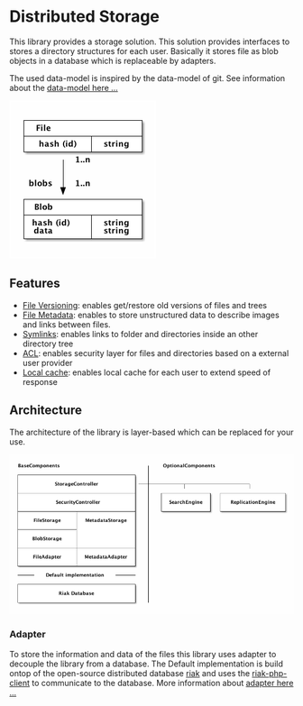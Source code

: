 # Distributed Storage

This library provides a storage solution. This solution provides interfaces to stores a directory structures for each
user. Basically it stores file as blob objects in a database which is replaceable by adapters.

The used data-model is inspired by the data-model of git. See information about the 
[data-model here ...](https://github.com/symcloud/distributed-storage/blob/master/doc/data-model.md)

![Data-Model](data-model.png)

## Features

* [File Versioning](https://github.com/symcloud/distributed-storage/blob/master/doc/versioning.md): enables get/restore
 old versions of files and trees
* [File Metadata](https://github.com/symcloud/distributed-storage/blob/master/doc/metadata.md): enables to store
 unstructured data to describe images and links between files.
* [Symlinks](https://github.com/symcloud/distributed-storage/blob/master/doc/symlinks.md): enables links to folder and
 directories inside an other directory tree
* [ACL](https://github.com/symcloud/distributed-storage/blob/master/doc/acl.md): enables security layer for files and
 directories based on a external user provider
* [Local cache](https://github.com/symcloud/distributed-storage/blob/master/doc/cache.md): enables local cache for each
 user to extend speed of response

## Architecture

The architecture of the library is layer-based which can be replaced for your use. 

![Architecture](architecture.png)

### Adapter

To store the information and data of the files this library uses adapter to decouple the library from a database. The 
Default implementation is build ontop of the open-source distributed database [riak](http://basho.com/riak/) and uses
the [riak-php-client](https://github.com/basho/riak-php-client) to communicate to the database. More information about
[adapter here ...](https://github.com/symcloud/distributed-storage/blob/master/doc/adapter.md)
